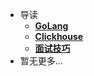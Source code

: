 * 导读
    * [**GoLang**](/golang/README)
    * [**Clickhouse**](/clickhouse/README)
    * [**面试技巧**](/interview/README)
* 暂无更多...

